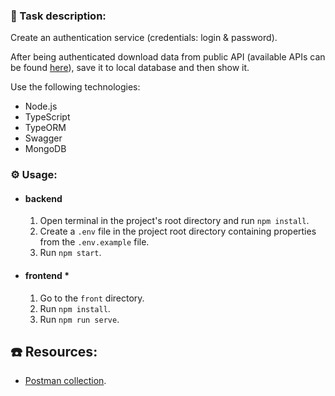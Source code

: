 ### :green_book: Task description:
Create an authentication service (credentials: login & password).

After being authenticated download data from public API 
(available APIs can be found [here](https://github.com/public-apis/public-apis)),
save it to local database and then show it.

Use the following technologies:

- Node.js
- TypeScript
- TypeORM
- Swagger
- MongoDB

### :gear: Usage:

- #### backend
  1. Open terminal in the project's root directory and run `npm install`.
  2. Create a `.env` file in the project root directory containing properties from the `.env.example` file.
  3. Run `npm start`.
  
- #### frontend *
  1. Go to the `front` directory. 
  2. Run `npm install`.
  3. Run `npm run serve`.

## :phone: Resources:

- [Postman collection](https://www.getpostman.com/collections/5136830063c318c4a093).

